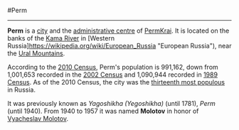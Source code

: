 #Perm

----
**Perm** is a [city](https://wikipedia.org/wiki/Types_of_inhabited_localities_in_Russia "Types of inhabited localities in Russia") and the [administrative centre](https://wikipedia.org/wiki/Administrative_centre "Administrative centre") of [PermKrai](https://wikipedia.org/wiki/Perm_Krai "Perm Krai"). It is located on the banks of the [Kama River](https://wikipedia.org/wiki/Kama_River "Kama River") in [Western Russia]https://wikipedia.org/wiki/European_Russia "European Russia"), near the [Ural Mountains](https://wikipedia.org/wiki/Ural_Mountains "Ural Mountains").

According to the [2010 Census](https://wikipedia.org/wiki/Russian_Census_\(2010\) "Russian Census (2010)"), Perm's population is 991,162, down from 1,001,653 recorded in the [2002 Census](https://wikipedia.org/wiki/Russian_Census_\(2002\) "Russian Census (2002)") and 1,090,944 recorded in [1989 Census](https://wikipedia.org/wiki/Soviet_Census_\(1989\) "Soviet Census (1989)"). As of the 2010 Census, the city was the [thirteenth most populous](https://wikipedia.org/wiki/List_of_cities_and_towns_in_Russia_by_population "List of cities and towns in Russia by population") in Russia.

It was previously known as *Yagoshikha (Yegoshikha)* (until 1781), *Perm* (until 1940). From 1940 to 1957 it was named **Molotov** in honor of [Vyacheslav Molotov](https://wikipedia.org/wiki/Vyacheslav_Molotov "Vyacheslav Molotov").